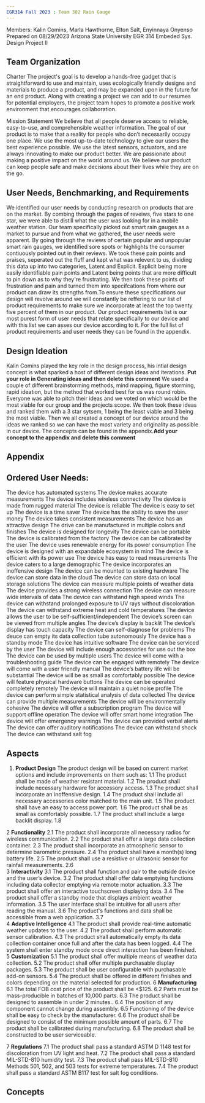 ```yaml
---
EGR314 Fall 2023 : Team 302 Rain Gauge
---
```

Members: Kalin Comins, Marla Hawthorne, Elton Salt, Enyinnaya Onyenso
Prepared on 08/29/2023
Arizona State University 
EGR 314 Embeded Sys. Design Project II

## Team Organization

Charter
The project's goal is to develop a hands-free gadget that is straightforward to use and maintain, uses ecologically friendly designs and materials to produce a product, and may be expanded upon in the future for an end product. Along with creating a project we can add to our resumes for potential employers, the project team hopes to promote a positive work environment that encourages collaboration.

Mission Statement 
We believe that all people deserve access to reliable, easy-to-use, and comprehensible weather information. The goal of our product is to make that a reality for people who don’t necessarily occupy one place. We use the most up-to-date technology to give our users the best experience possible. We use the latest sensors, actuators, and are always innovating to make our product better. We are passionate about making a positive impact on the world around us. We believe our product can keep people safe and make decisions about their lives while they are on the go.

## User Needs, Benchmarking, and Requirements
We identified our user needs by conducting research on products that are on the market. By combing through the pages of reveiws, five stars to one star, we were able to distill what the user was looking for in a mobile weather station. Our team specifically picked out smart rain gauges as a market to pursue and from what we gathered, the user needs were apparent. By going through the reviews of certain popular and unpopular smart rain gauges, we identified sore spots or highlights the consumer contiuously pointed out in their reviews. We took these pain points and praises, seperated out the fluff and kept what was relevent to us, dividing this data up into two categories, Latent and Explicit. Explicit being more easily identifiable pain points and Latent being points that are more difficult to pin down as to why they're frustrating. We then took these points of frustration and pain and turned them into specifcations from where our product can draw its strengths from.To ensure these specifications our design will revolve around we will constantly be reffering to our list of product requirements to make sure we incorporate at least the top twenty five percent of them in our product. Our product requirements list is our most purest form of user needs that relate specifically to our device and with this list we can asses our device according to it. For the full list of product requirements and user needs they can be found in the appendix.

## Design Ideation
Kalin Comins played the key role in the design process, his intial design concept is what sparked a host of different design ideas and iterations.
**Put your role in Generating ideas and then delete this comment** We used a couple of different brainstorming methods, mind mapping, figure storming, rapid ideation, but the method that worked best for us was round robin. Everyone was able to pitch their ideas and we voted on which would be the most viable for our group and the projects scope. We then took these ideas and ranked them with a 3 star sytsem, 1 being the least viable and 3 being the most viable. Then we all created a concept of our device around the ideas we ranked so we can have the most variety and originality as possible in our device. The concepts can be found in the appendix.**Add your concept to the appendix and delete this comment**







## Appendix

## Ordered User Needs:
The device has automated systems 
The device makes accurate measurements 
The device includes wireless connectivity 
The device is made from rugged material 
The device is reliable 
The device is easy to set up
The device is a time saver
The device has the ability to save the user money
The device takes consistent measurements
The device has an attractive design
The drive can be manufactured in multiple colors and finishes 
The device is designed for longevity 
The device can be portable
The device is calibrated from the factory 
The device can be calibrated by the user 
The device uses renewable energy for its power consumption
The device is designed with an expandable ecosystem in mind
The device is efficient with its power use
The device has easy to read measurements
The device caters to a large demographic 
The device incorporates an inoffensive design 
The device can be mounted to existing hardware 
The device can store data in the cloud 
The device can store data on local storage solutions 
The device can measure multiple points of weather data 
The device provides a strong wireless connection 
The device can measure wide intervals of data
The device can withstand high speed winds
The device can withstand prolonged exposure to UV rays without discoloration 
The device can withstand extreme heat and cold temperatures
The device allows the user to be self-sufficient/independent
The device’s screen can be viewed from multiple angles
The device’s display is backlit 
The device’s display has touch capacity 
The device can self-diagnose for problems 
The deuce can empty its data collection tube autonomously 
The device has a standby mode
The device has intuitive software 
The device can be serviced by the user 
The device will include enough accessories for use out the box
The device can be used by multiple users 
The device will come with a troubleshooting guide
The device can be engaged with remotely
The device will come with a user friendly manual 
The device’s battery life will be substantial 
The device will be as small as comfortably possible 
The device will feature physical hardware buttons 
The device can be operated completely remotely
The device will maintain a quiet noise profile 
The device can perform simple statistical analysis of data collected 
The device can provide multiple measurements 
The device will be environmentally cohesive
The device will offer a subscription program
The device will support offline operation 
The device will offer smart home integration
The device will offer emergency warnings 
The device can provided verbal alerts
The device can offer auditory notifications
The device can withstand shock 
The device can withstand salt fog 

## Aspects
1. 	**Product Design**
The product design will be based on current market options and include improvements on them such as:
1.1   The product shall be made of weather resistant material.
1.2   The product shall include necessary hardware for accessory access.
1.3   The product shall incorporate an inoffensive design.
1.4   The product shall include all necessary accessories color matched to the main unit.
1.5   The product shall have an easy to access power port.
1.6   The product shall be as small as comfortably  possible. 
1.7   The product shall include a large backlit display.
1.8  

2   	**Functionality**
2.1   The product shall incorporate all necessary radios for wireless communication.
2.2   The product shall offer a large data collection container. 
2.3   The product shall incorporate an atmospheric sensor to determine barometric pressure.
2.4   The product shall have a month(s) long battery life.
2.5   The product shall use a resistive or ultrasonic sensor for rainfall measurements.
2.6   
3   	**Interactivity**
3.1   The product shall function and pair to the outside device and the user’s device.
3.2   The product shall offer data emptying functions including data collector emptying via remote motor actuation.
3.3   The product shall offer an interactive touchscreen displaying data. 
3.4   The product shall offer a standby mode that displays ambient weather information.
3.5   The user interface shall be intuitive for all users after reading the manual.
3.6   The product's functions and data shall be accessible from a web application.
3.7   
4   	**Adaptive Intelligence**
4.1   The product shall provide real-time automatic weather updates to the user.
4.2   The product shall perform automatic sensor calibration.
4.3   The product shall automatically empty its data collection container once full and after the data has been logged.
4.4   The system shall enter standby mode once direct interaction has been finished.
5   	**Customization**
5.1   The product shall offer multiple means of weather data collection.
5.2   The product shall offer multiple purchasable display packages.
5.3   The product shall be user configurable with purchasable add-on sensors.
5.4   The product shall be offered in different finishes and colors depending on the material selected for production.
6   	**Manufacturing**
6.1   The total FOB cost price of the product shall be <$125. 
6.2   Parts must be mass-producible in batches of 10,000 parts. 
6.3   The product shall be designed to assemble in under 2 minutes.. 
6.4   The position of any component cannot change during assembly.
6.5   Functioning of the device shall be easy to check by the manufacturer. 
6.6   The product shall be designed to consist of the minimum possible amount of parts. 
6.7   The product shall be calibrated during manufacturing.
6.8	The product shall be constructed to be user serviceable.


7   	**Regulations**
7.1    The product shall pass a standard ASTM D 1148 test for discoloration from UV light and heat.
7.2 The product shall pass a standard MIL-STD-810 humidity test.
7.3 The product shall pass MIL-STD-810 Methods 501, 502, and 503 tests for extreme temperatures. 
7.4 The product shall pass a standard ASTM B117 test for salt fog conditions.


## Concepts
